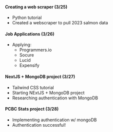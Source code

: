 #### Creating a web scraper (3/25)
* Python tutorial
* Created a webscraper to pull 2023 salmon data 

#### Job Applications (3/26)
* Applying:
    * Programmers.io
    * Socure
    * Lucid
    * Expensify

#### NextJS + MongoDB project (3/27)
* Tailwind CSS tutorial
* Starting NExtJS + MongoDB project
* Researching authentication with MongoDB

#### PCBC Stats project (3/28)
* Implementing authentication w/ mongoDB
* Authentication successful! 